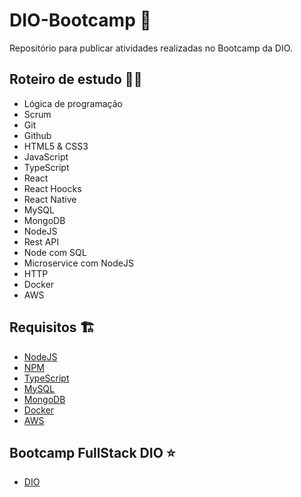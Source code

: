 # DIO-Bootcamp :seedling:
Repositório para publicar atividades realizadas no Bootcamp da DIO.


## Roteiro de estudo :technologist:
- Lógica de programação
- Scrum
- Git
- Github
- HTML5 & CSS3
- JavaScript
- TypeScript
- React
- React Hoocks
- React Native
- MySQL
- MongoDB
- NodeJS
- Rest API
- Node com SQL
- Microservice com NodeJS
- HTTP
- Docker
- AWS

## Requisitos :building_construction:
- [NodeJS](https://nodejs.org/en/)
- [NPM](https://nodejs.org/en/)
- [TypeScript](https://www.typescriptlang.org/)
- [MySQL](https://www.mysql.com/)
- [MongoDB](https://www.mongodb.com/)
- [Docker](https://www.docker.com/)
- [AWS](https://aws.amazon.com/)

## Bootcamp FullStack DIO :star:
- [DIO](https://web.dio.me/track/eduzz-fullstack-developer-3?tab=path)


